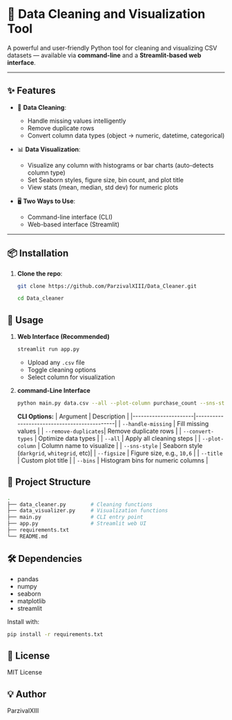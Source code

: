 # 🧹 Data Cleaning and Visualization Tool

A powerful and user-friendly Python tool for cleaning and visualizing CSV datasets — available via **command-line** and a **Streamlit-based web interface**.

---

## ✨ Features

- 🧼 **Data Cleaning**:
  - Handle missing values intelligently
  - Remove duplicate rows
  - Convert column data types (object → numeric, datetime, categorical)

- 📊 **Data Visualization**:
  - Visualize any column with histograms or bar charts (auto-detects column type)
  - Set Seaborn styles, figure size, bin count, and plot title
  - View stats (mean, median, std dev) for numeric plots

- 🖥️ **Two Ways to Use**:
  - Command-line interface (CLI)
  - Web-based interface (Streamlit)

---

## 📦 Installation

1. **Clone the repo**:
   ```bash
   git clone https://github.com/ParzivalXIII/Data_Cleaner.git
   
   cd Data_cleaner
   ```

## 🚀 Usage
1. **Web Interface (Recommended)**
   ```bash
   streamlit run app.py
   ```
   * Upload any ```.csv``` file
   * Toggle cleaning options
   * Select column for visualization

2. **command-Line Interface**
   ```bash
   python main.py data.csv --all --plot-column purchase_count --sns-style whitegrid
   ```
   **CLI Options:**
   | Argument             | Description                                 |
|----------------------|---------------------------------------------|
| `--handle-missing`   | Fill missing values                         |
| `--remove-duplicates`| Remove duplicate rows                       |
| `--convert-types`    | Optimize data types                         |
| `--all`              | Apply all cleaning steps                    |
| `--plot-column`      | Column name to visualize                    |
| `--sns-style`        | Seaborn style (`darkgrid`, `whitegrid`, etc)|
| `--figsize`          | Figure size, e.g., `10,6`                   |
| `--title`            | Custom plot title                           |
| `--bins`             | Histogram bins for numeric columns         |

## 📁 Project Structure
```bash
.
├── data_cleaner.py        # Cleaning functions
├── data_visualizer.py     # Visualization functions
├── main.py                # CLI entry point
├── app.py                 # Streamlit web UI
├── requirements.txt
└── README.md
```

## 🛠️ Dependencies
* pandas
* numpy
* seaborn
* matplotlib
* streamlit

Install with:
```bash
pip install -r requirements.txt
```

## 📜 License
MIT License

## 💡 Author
ParzivalXIII